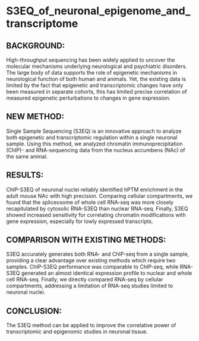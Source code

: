 # S3EQ_of_neuronal_epigenome_and_transcriptome

## BACKGROUND:
High-throughput sequencing has been widely applied to uncover the molecular mechanisms underlying neurological and psychiatric disorders. The large body of data supports the role of epigenetic mechanisms in neurological function of both human and animals. Yet, the existing data is limited by the fact that epigenetic and transcriptomic changes have only been measured in separate cohorts, this has limited precise correlation of measured epigenetic perturbations to changes in gene expression.

## NEW METHOD:
Single Sample Sequencing (S3EQ) is an innovative approach to analyze both epigenetic and transcriptomic regulation within a single neuronal sample. Using this method, we analyzed chromatin immunoprecipitation (ChIP)- and RNA-sequencing data from the nucleus accumbens (NAc) of the same animal.

## RESULTS:
ChIP-S3EQ of neuronal nuclei reliably identified hPTM enrichment in the adult mouse NAc with high precision. Comparing cellular compartments, we found that the spliceosome of whole cell RNA-seq was more closely recapitulated by cytosolic RNA-S3EQ than nuclear RNA-seq. Finally, S3EQ showed increased sensitivity for correlating chromatin modifications with gene expression, especially for lowly expressed transcripts.

## COMPARISON WITH EXISTING METHODS:
S3EQ accurately generates both RNA- and ChIP-seq from a single sample, providing a clear advantage over existing methods which require two samples. ChIP-S3EQ performance was comparable to ChIP-seq, while RNA-S3EQ generated an almost identical expression profile to nuclear and whole cell RNA-seq. Finally, we directly compared RNA-seq by cellular compartments, addressing a limitation of RNA-seq studies limited to neuronal nuclei.  

## CONCLUSION:
The S3EQ method can be applied to improve the correlative power of transcriptomic and epigenomic studies in neuronal tissue.  
